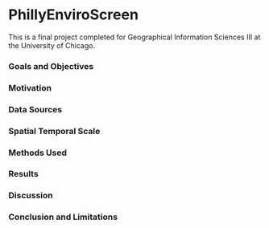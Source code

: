 # PhillyEnviroScreen

This is a final project completed for Geographical Information Sciences III at the University of Chicago.

### Goals and Objectives

### Motivation

### Data Sources

### Spatial Temporal Scale

### Methods Used

### Results

### Discussion

### Conclusion and Limitations
